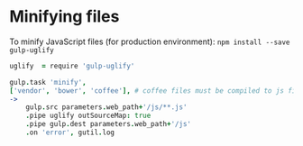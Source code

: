 # Minifying files

To minify JavaScript files (for production environment):
`npm install --save gulp-uglify`
```coffee
uglify  = require 'gulp-uglify'

gulp.task 'minify',
['vendor', 'bower', 'coffee'], # coffee files must be compiled to js first
->
	gulp.src parameters.web_path+'/js/**.js'
	.pipe uglify outSourceMap: true
	.pipe gulp.dest parameters.web_path+'/js'
	.on 'error', gutil.log
```

